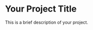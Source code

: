 <!DOCTYPE html>
<html lang="en">
<head>
    <meta charset="UTF-8">
    <meta name="viewport" content="width=device-width, initial-scale=1.0">
    <title>Your Project Title</title>
    <!-- Add any additional meta tags or stylesheets here -->
</head>
<body>

<!-- Your project content goes here -->

<h1>Your Project Title</h1>

<p>This is a brief description of your project.</p>

<!-- Add more content as needed -->

</body>
</html>
